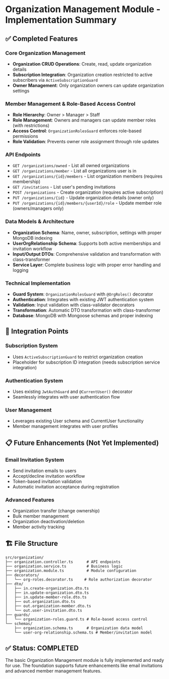 # Organization Management Module - Implementation Summary

## ✅ Completed Features

### Core Organization Management
- **Organization CRUD Operations**: Create, read, update organization details
- **Subscription Integration**: Organization creation restricted to active subscribers via `ActiveSubscriptionGuard`
- **Owner Management**: Only organization owners can update organization settings

### Member Management & Role-Based Access Control
- **Role Hierarchy**: Owner > Manager > Staff
- **Role Management**: Owners and managers can update member roles (with restrictions)
- **Access Control**: `OrganizationRolesGuard` enforces role-based permissions
- **Role Validation**: Prevents owner role assignment through role updates

### API Endpoints
- `GET /organizations/owned` - List all owned organizations
- `GET /organizations/member` - List all organizations user is in  
- `GET /organizations/{id}/members` - List organization members (requires membership)
- `GET /invitations` - List user's pending invitations
- `POST /organizations` - Create organization (requires active subscription)
- `PUT /organizations/{id}` - Update organization details (owner only)
- `PUT /organizations/{id}/members/{userId}/role` - Update member role (owners/managers only)

### Data Models & Architecture
- **Organization Schema**: Name, owner, subscription, settings with proper MongoDB indexing
- **UserOrgRelationship Schema**: Supports both active memberships and invitation workflow
- **Input/Output DTOs**: Comprehensive validation and transformation with class-transformer
- **Service Layer**: Complete business logic with proper error handling and logging

### Technical Implementation
- **Guard System**: `OrganizationRolesGuard` with `@OrgRoles()` decorator
- **Authentication**: Integrates with existing JWT authentication system
- **Validation**: Input validation with class-validator decorators
- **Transformation**: Automatic DTO transformation with class-transformer
- **Database**: MongoDB with Mongoose schemas and proper indexing

## 🔧 Integration Points

### Subscription System
- Uses `ActiveSubscriptionGuard` to restrict organization creation
- Placeholder for subscription ID integration (needs subscription service integration)

### Authentication System  
- Uses existing `JwtAuthGuard` and `@CurrentUser()` decorator
- Seamlessly integrates with user authentication flow

### User Management
- Leverages existing User schema and CurrentUser functionality
- Member management integrates with user profiles

## 📋 Future Enhancements (Not Yet Implemented)

### Email Invitation System
- Send invitation emails to users
- Accept/decline invitation workflow
- Token-based invitation validation
- Automatic invitation acceptance during registration

### Advanced Features
- Organization transfer (change ownership)
- Bulk member management
- Organization deactivation/deletion
- Member activity tracking

## 🏗️ File Structure
```
src/organization/
├── organization.controller.ts      # API endpoints
├── organization.service.ts         # Business logic
├── organization.module.ts          # Module configuration
├── decorators/
│   └── org-roles.decorator.ts     # Role authorization decorator
├── dto/
│   ├── in.create-organization.dto.ts
│   ├── in.update-organization.dto.ts
│   ├── in.update-member-role.dto.ts
│   ├── out.organization.dto.ts
│   ├── out.organization-member.dto.ts
│   └── out.user-invitation.dto.ts
├── guards/
│   └── organization-roles.guard.ts # Role-based access control
└── schemas/
    ├── organization.schema.ts      # Organization data model
    └── user-org-relationship.schema.ts # Member/invitation model
```

## ✅ Status: COMPLETED
The basic Organization Management module is fully implemented and ready for use. The foundation supports future enhancements like email invitations and advanced member management features.
